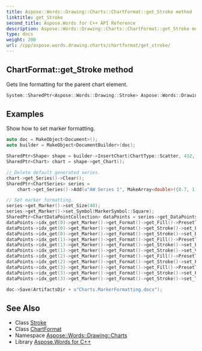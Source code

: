 ```yaml
---
title: Aspose::Words::Drawing::Charts::ChartFormat::get_Stroke method
linktitle: get_Stroke
second_title: Aspose.Words for C++ API Reference
description: Aspose::Words::Drawing::Charts::ChartFormat::get_Stroke method. Gets line formatting for the parent chart element in C++.
type: docs
weight: 200
url: /cpp/aspose.words.drawing.charts/chartformat/get_stroke/
---
```

## ChartFormat::get_Stroke method


Gets line formatting for the parent chart element.

```cpp
System::SharedPtr<Aspose::Words::Drawing::Stroke> Aspose::Words::Drawing::Charts::ChartFormat::get_Stroke()
```


## Examples



Show how to set marker formatting. 
```cpp
auto doc = MakeObject<Document>();
auto builder = MakeObject<DocumentBuilder>(doc);

SharedPtr<Shape> shape = builder->InsertChart(ChartType::Scatter, 432, 252);
SharedPtr<Chart> chart = shape->get_Chart();

// Delete default generated series.
chart->get_Series()->Clear();
SharedPtr<ChartSeries> series =
    chart->get_Series()->Add(u"AW Series 1", MakeArray<double>({0.7, 1.8, 2.6, 3.9}), MakeArray<double>({2.7, 3.2, 0.8, 1.7}));

// Set marker formatting.
series->get_Marker()->set_Size(40);
series->get_Marker()->set_Symbol(MarkerSymbol::Square);
SharedPtr<ChartDataPointCollection> dataPoints = series->get_DataPoints();
dataPoints->idx_get(0)->get_Marker()->get_Format()->get_Fill()->PresetTextured(PresetTexture::Denim);
dataPoints->idx_get(0)->get_Marker()->get_Format()->get_Stroke()->set_ForeColor(System::Drawing::Color::get_Yellow());
dataPoints->idx_get(0)->get_Marker()->get_Format()->get_Stroke()->set_BackColor(System::Drawing::Color::get_Red());
dataPoints->idx_get(1)->get_Marker()->get_Format()->get_Fill()->PresetTextured(PresetTexture::WaterDroplets);
dataPoints->idx_get(1)->get_Marker()->get_Format()->get_Stroke()->set_ForeColor(System::Drawing::Color::get_Yellow());
dataPoints->idx_get(1)->get_Marker()->get_Format()->get_Stroke()->set_Visible(false);
dataPoints->idx_get(2)->get_Marker()->get_Format()->get_Fill()->PresetTextured(PresetTexture::GreenMarble);
dataPoints->idx_get(2)->get_Marker()->get_Format()->get_Stroke()->set_ForeColor(System::Drawing::Color::get_Yellow());
dataPoints->idx_get(3)->get_Marker()->get_Format()->get_Fill()->PresetTextured(PresetTexture::Oak);
dataPoints->idx_get(3)->get_Marker()->get_Format()->get_Stroke()->set_ForeColor(System::Drawing::Color::get_Yellow());
dataPoints->idx_get(3)->get_Marker()->get_Format()->get_Stroke()->set_Transparency(0.5);

doc->Save(ArtifactsDir + u"Charts.MarkerFormatting.docx");
```

## See Also

* Class [Stroke](../../../aspose.words.drawing/stroke/)
* Class [ChartFormat](../)
* Namespace [Aspose::Words::Drawing::Charts](../../)
* Library [Aspose.Words for C++](../../../)
